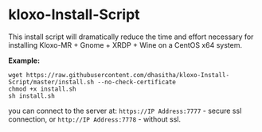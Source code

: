 # kloxo-Install-Script
This install script will dramatically reduce the time and effort necessary for installing Kloxo-MR + Gnome + XRDP + Wine on a CentOS x64 system. 

**Example:**
```
wget https://raw.githubusercontent.com/dhasitha/kloxo-Install-Script/master/install.sh --no-check-certificate
chmod +x install.sh
sh install.sh
```

you can connect to the server at:
``` https://IP Address:7777 ``` - secure ssl connection, or 
``` http://IP Address:7778 ``` - without ssl. 
